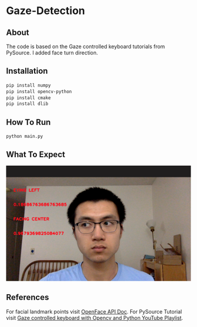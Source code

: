 # Gaze-Detection

## About
The code is based on the Gaze controlled keyboard tutorials from PySource. I added face turn direction.

## Installation
```bash
pip install numpy
pip install opencv-python
pip install cmake
pip install dlib
```

## How To Run
```bash
python main.py
```

## What To Expect
![Eying Left and Facing Center](./img/eye_left_face_center.png)


## References
For facial landmark points visit [OpenFace API Doc](https://openface-api.readthedocs.io/en/latest/openface.html).
For PySource Tutorial visit [Gaze controlled keyboard with Opencv and Python YouTube Playlist](https://www.youtube.com/playlist?list=PL6Yc5OUgcoTlvHb5OfFLUJ90ofBuoU5g8).
